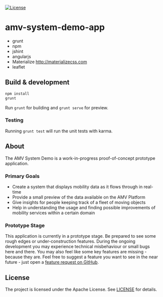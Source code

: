 [![License](https://img.shields.io/github/license/amv-networks/amv-system-demo-app.svg?maxAge=2592000)](https://github.com/amv-networks/amv-system-demo-app/blob/master/LICENSE)

# amv-system-demo-app

- grunt
- npm
- jshint
- angularjs
- Materialize http://materializecss.com
- leaflet

## Build & development
```bash
npm install
grunt
```

Run `grunt` for building and `grunt serve` for preview.

### Testing

Running `grunt test` will run the unit tests with karma.

## About
The AMV System Demo is a work-in-progress proof-of-concept prototype application.

### Primary Goals
- Create a system that displays mobility data as it flows through in real-time
- Provide a small preview of the data available on the AMV Platform
- Give insights for people keeping track of a fleet of moving objects
- Help in understanding the usage and finding possible improvements of mobility services within a certain domain

### Prototype Stage
This application is currently in a prototype stage.
Be prepared to see some rough edges or under-construction features.
During the ongoing development you may experience technical misbehaviour or small bugs here and there.
You may also feel like some key features are missing - because they are.
Feel free to suggest a feature you want to see in the near future - just open a
[feature request on GitHub](https://github.com/amv-networks/amv-system-demo-app/issues).


## License
The project is licensed under the Apache License. See [LICENSE](LICENSE) for details.
